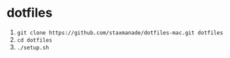 dotfiles
========


1. `git clone https://github.com/staxmanade/dotfiles-mac.git dotfiles`
2. `cd dotfiles`
3. `./setup.sh`
